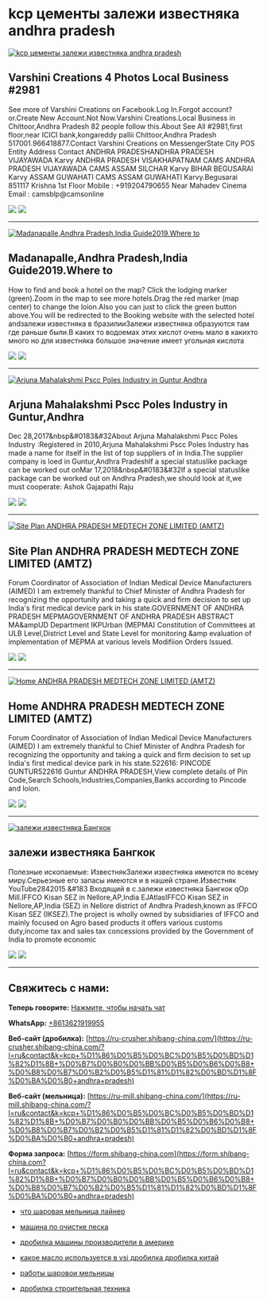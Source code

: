 # kcp цементы залежи известняка andhra pradesh

<a href="https://swt.shibang-china.com/?n=lxq&l=ru&img&k=kcp+%D1%86%D0%B5%D0%BC%D0%B5%D0%BD%D1%82%D1%8B+%D0%B7%D0%B0%D0%BB%D0%B5%D0%B6%D0%B8+%D0%B8%D0%B7%D0%B2%D0%B5%D1%81%D1%82%D0%BD%D1%8F%D0%BA%D0%B0+andhra+pradesh" target="_blank">![kcp цементы залежи известняка andhra pradesh](http://static.shibang-china.com/all-800x300/1304.jpg)</a>

## Varshini Creations 4 Photos Local Business #2981
See more of Varshini Creations on Facebook.Log In.Forgot account? or.Create New Account.Not Now.Varshini Creations.Local Business in Chittoor,Andhra Pradesh 82 people follow this.About See All #2981,first floor,near ICICI bank,kongareddy pallii Chittoor,Andhra Pradesh 517001.966418877.Contact Varshini Creations on MessengerState City POS Entity Address Contact ANDHRA PRADESHANDHRA PRADESH VIJAYAWADA Karvy ANDHRA PRADESH VISAKHAPATNAM CAMS ANDHRA PRADESH VIJAYAWADA CAMS ASSAM SILCHAR Karvy BIHAR BEGUSARAI Karvy ASSAM GUWAHATI CAMS ASSAM GUWAHATI Karvy.Begusarai 851117 Krishna 1st Floor Mobile : +919204790655 Near Mahadev Cinema Email : camsblp@camsonline


<a href="https://whatsapp.shibangsoft.com/WhatsApp.php" target="_blank" title="WhatsApp">![](http://static.shibang-china.com/icon/whatsapp.png)</a> <a href="https://swt.shibang-china.com/?n=lxq&l=ru&icon&k=kcp+%D1%86%D0%B5%D0%BC%D0%B5%D0%BD%D1%82%D1%8B+%D0%B7%D0%B0%D0%BB%D0%B5%D0%B6%D0%B8+%D0%B8%D0%B7%D0%B2%D0%B5%D1%81%D1%82%D0%BD%D1%8F%D0%BA%D0%B0+andhra+pradesh" target="_blank">![](http://static.shibang-china.com/icon/chat-ru.png)</a>

---

<a href="https://swt.shibang-china.com/?n=lxq&l=ru&img&k=kcp+%D1%86%D0%B5%D0%BC%D0%B5%D0%BD%D1%82%D1%8B+%D0%B7%D0%B0%D0%BB%D0%B5%D0%B6%D0%B8+%D0%B8%D0%B7%D0%B2%D0%B5%D1%81%D1%82%D0%BD%D1%8F%D0%BA%D0%B0+andhra+pradesh" target="_blank">![Madanapalle,Andhra Pradesh,India Guide2019.Where to](http://static.shibang-china.com/all-800x300/1277.jpg)</a>

## Madanapalle,Andhra Pradesh,India Guide2019.Where to
How to find and book a hotel on the map? Click the lodging marker (green).Zoom in the map to see more hotels.Drag the red marker (map center) to change the loion.Also you can just to click the green button above.You will be redirected to the Booking website with the selected hotel andзалежи известняка в бразилииЗалежи известняка образуются там где раньше были.В каких то водоемах этих кислот очень мало в какихто много но для известняка большое значение имеет угольная кислота


<a href="https://whatsapp.shibangsoft.com/WhatsApp.php" target="_blank" title="WhatsApp">![](http://static.shibang-china.com/icon/whatsapp.png)</a> <a href="https://swt.shibang-china.com/?n=lxq&l=ru&icon&k=kcp+%D1%86%D0%B5%D0%BC%D0%B5%D0%BD%D1%82%D1%8B+%D0%B7%D0%B0%D0%BB%D0%B5%D0%B6%D0%B8+%D0%B8%D0%B7%D0%B2%D0%B5%D1%81%D1%82%D0%BD%D1%8F%D0%BA%D0%B0+andhra+pradesh" target="_blank">![](http://static.shibang-china.com/icon/chat-ru.png)</a>

---

<a href="https://swt.shibang-china.com/?n=lxq&l=ru&img&k=kcp+%D1%86%D0%B5%D0%BC%D0%B5%D0%BD%D1%82%D1%8B+%D0%B7%D0%B0%D0%BB%D0%B5%D0%B6%D0%B8+%D0%B8%D0%B7%D0%B2%D0%B5%D1%81%D1%82%D0%BD%D1%8F%D0%BA%D0%B0+andhra+pradesh" target="_blank">![Arjuna Mahalakshmi Pscc Poles Industry in Guntur,Andhra](http://static.shibang-china.com/all-800x300/963.jpg)</a>

## Arjuna Mahalakshmi Pscc Poles Industry in Guntur,Andhra
Dec 28,2017&nbsp&#0183&#32About Arjuna Mahalakshmi Pscc Poles Industry :Registered in 2010,Arjuna Mahalakshmi Pscc Poles Industry has made a name for itself in the list of top suppliers of in India.The supplier company is loed in Guntur,Andhra PradeshIf a special statuslike package can be worked out onMar 17,2018&nbsp&#0183&#32If a special statuslike package can be worked out on Andhra Pradesh,we should look at it,we must cooperate: Ashok Gajapathi Raju


<a href="https://whatsapp.shibangsoft.com/WhatsApp.php" target="_blank" title="WhatsApp">![](http://static.shibang-china.com/icon/whatsapp.png)</a> <a href="https://swt.shibang-china.com/?n=lxq&l=ru&icon&k=kcp+%D1%86%D0%B5%D0%BC%D0%B5%D0%BD%D1%82%D1%8B+%D0%B7%D0%B0%D0%BB%D0%B5%D0%B6%D0%B8+%D0%B8%D0%B7%D0%B2%D0%B5%D1%81%D1%82%D0%BD%D1%8F%D0%BA%D0%B0+andhra+pradesh" target="_blank">![](http://static.shibang-china.com/icon/chat-ru.png)</a>

---

<a href="https://swt.shibang-china.com/?n=lxq&l=ru&img&k=kcp+%D1%86%D0%B5%D0%BC%D0%B5%D0%BD%D1%82%D1%8B+%D0%B7%D0%B0%D0%BB%D0%B5%D0%B6%D0%B8+%D0%B8%D0%B7%D0%B2%D0%B5%D1%81%D1%82%D0%BD%D1%8F%D0%BA%D0%B0+andhra+pradesh" target="_blank">![Site Plan ANDHRA PRADESH MEDTECH ZONE LIMITED (AMTZ)](http://static.shibang-china.com/all-800x300/155.jpg)</a>

## Site Plan ANDHRA PRADESH MEDTECH ZONE LIMITED (AMTZ)
Forum Coordinator of Association of Indian Medical Device Manufacturers (AIMED) I am extremely thankful to Chief Minister of Andhra Pradesh for recognizing the opportunity and taking a quick and firm decision to set up India's first medical device park in his state.GOVERNMENT OF ANDHRA PRADESH MEPMAGOVERNMENT OF ANDHRA PRADESH ABSTRACT MA&ampUD Department IKPUrban (MEPMA) Constitution of Committees at ULB Level,District Level and State Level for monitoring &amp evaluation of implementation of MEPMA at various levels Modifiion Orders Issued.


<a href="https://whatsapp.shibangsoft.com/WhatsApp.php" target="_blank" title="WhatsApp">![](http://static.shibang-china.com/icon/whatsapp.png)</a> <a href="https://swt.shibang-china.com/?n=lxq&l=ru&icon&k=kcp+%D1%86%D0%B5%D0%BC%D0%B5%D0%BD%D1%82%D1%8B+%D0%B7%D0%B0%D0%BB%D0%B5%D0%B6%D0%B8+%D0%B8%D0%B7%D0%B2%D0%B5%D1%81%D1%82%D0%BD%D1%8F%D0%BA%D0%B0+andhra+pradesh" target="_blank">![](http://static.shibang-china.com/icon/chat-ru.png)</a>

---

<a href="https://swt.shibang-china.com/?n=lxq&l=ru&img&k=kcp+%D1%86%D0%B5%D0%BC%D0%B5%D0%BD%D1%82%D1%8B+%D0%B7%D0%B0%D0%BB%D0%B5%D0%B6%D0%B8+%D0%B8%D0%B7%D0%B2%D0%B5%D1%81%D1%82%D0%BD%D1%8F%D0%BA%D0%B0+andhra+pradesh" target="_blank">![Home ANDHRA PRADESH MEDTECH ZONE LIMITED (AMTZ)](http://static.shibang-china.com/all-800x300/1497.jpg)</a>

## Home ANDHRA PRADESH MEDTECH ZONE LIMITED (AMTZ)
Forum Coordinator of Association of Indian Medical Device Manufacturers (AIMED) I am extremely thankful to Chief Minister of Andhra Pradesh for recognizing the opportunity and taking a quick and firm decision to set up India's first medical device park in his state.522616: PINCODE GUNTUR522616 Guntur ANDHRA PRADESH,View complete details of Pin Code,Search Schools,Industries,Companies,Banks according to Pincode and loion.


<a href="https://whatsapp.shibangsoft.com/WhatsApp.php" target="_blank" title="WhatsApp">![](http://static.shibang-china.com/icon/whatsapp.png)</a> <a href="https://swt.shibang-china.com/?n=lxq&l=ru&icon&k=kcp+%D1%86%D0%B5%D0%BC%D0%B5%D0%BD%D1%82%D1%8B+%D0%B7%D0%B0%D0%BB%D0%B5%D0%B6%D0%B8+%D0%B8%D0%B7%D0%B2%D0%B5%D1%81%D1%82%D0%BD%D1%8F%D0%BA%D0%B0+andhra+pradesh" target="_blank">![](http://static.shibang-china.com/icon/chat-ru.png)</a>

---

<a href="https://swt.shibang-china.com/?n=lxq&l=ru&img&k=kcp+%D1%86%D0%B5%D0%BC%D0%B5%D0%BD%D1%82%D1%8B+%D0%B7%D0%B0%D0%BB%D0%B5%D0%B6%D0%B8+%D0%B8%D0%B7%D0%B2%D0%B5%D1%81%D1%82%D0%BD%D1%8F%D0%BA%D0%B0+andhra+pradesh" target="_blank">![залежи известняка Бангкок](http://static.shibang-china.com/all-800x300/662.jpg)</a>

## залежи известняка Бангкок
Полезные ископаемые: ИзвестнякЗалежи известняка имеются по всему миру.Серьезные его запасы имеются и в нашей стране.Известняк YouTube2842015 &#183 Входящий в с.залежи известняка Бангкок qOp Mill.IFFCO Kisan SEZ in Nellore,AP,India EJAtlasIFFCO Kisan SEZ in Nellore,AP,India (SEZ) in Nellore district of Andhra Pradesh,known as IFFCO Kisan SEZ (IKSEZ).The project is wholly owned by subsidiaries of IFFCO and mainly focused on Agro based products it offers various customs duty,income tax and sales tax concessions provided by the Government of India to promote economic


<a href="https://whatsapp.shibangsoft.com/WhatsApp.php" target="_blank" title="WhatsApp">![](http://static.shibang-china.com/icon/whatsapp.png)</a> <a href="https://swt.shibang-china.com/?l=ru&icon&k=kcp+%D1%86%D0%B5%D0%BC%D0%B5%D0%BD%D1%82%D1%8B+%D0%B7%D0%B0%D0%BB%D0%B5%D0%B6%D0%B8+%D0%B8%D0%B7%D0%B2%D0%B5%D1%81%D1%82%D0%BD%D1%8F%D0%BA%D0%B0+andhra+pradesh" target="_blank">![](http://static.shibang-china.com/icon/chat-ru.png)</a>

---
## Свяжитесь с нами:

**Теперь говорите:** [Нажмите, чтобы начать чат](https://swt.shibang-china.com?l=ru&contact&k=kcp+%D1%86%D0%B5%D0%BC%D0%B5%D0%BD%D1%82%D1%8B+%D0%B7%D0%B0%D0%BB%D0%B5%D0%B6%D0%B8+%D0%B8%D0%B7%D0%B2%D0%B5%D1%81%D1%82%D0%BD%D1%8F%D0%BA%D0%B0+andhra+pradesh)

**WhatsApp:**  [+8613621919955](https://whatsapp.shibangsoft.com/WhatsApp.php)

**Веб-сайт (дробилка):** [https://ru-crusher.shibang-china.com/](https://ru-crusher.shibang-china.com/?l=ru&contact&k=kcp+%D1%86%D0%B5%D0%BC%D0%B5%D0%BD%D1%82%D1%8B+%D0%B7%D0%B0%D0%BB%D0%B5%D0%B6%D0%B8+%D0%B8%D0%B7%D0%B2%D0%B5%D1%81%D1%82%D0%BD%D1%8F%D0%BA%D0%B0+andhra+pradesh)

**Веб-сайт (мельница):** [https://ru-mill.shibang-china.com/](https://ru-mill.shibang-china.com/?l=ru&contact&k=kcp+%D1%86%D0%B5%D0%BC%D0%B5%D0%BD%D1%82%D1%8B+%D0%B7%D0%B0%D0%BB%D0%B5%D0%B6%D0%B8+%D0%B8%D0%B7%D0%B2%D0%B5%D1%81%D1%82%D0%BD%D1%8F%D0%BA%D0%B0+andhra+pradesh)

**Форма запроса:** [https://form.shibang-china.com](https://form.shibang-china.com?l=ru&contact&k=kcp+%D1%86%D0%B5%D0%BC%D0%B5%D0%BD%D1%82%D1%8B+%D0%B7%D0%B0%D0%BB%D0%B5%D0%B6%D0%B8+%D0%B8%D0%B7%D0%B2%D0%B5%D1%81%D1%82%D0%BD%D1%8F%D0%BA%D0%B0+andhra+pradesh)

* [что шаровая мельница лайнер](../56/%D1%87%D1%82%D0%BE%20%D1%88%D0%B0%D1%80%D0%BE%D0%B2%D0%B0%D1%8F%20%D0%BC%D0%B5%D0%BB%D1%8C%D0%BD%D0%B8%D1%86%D0%B0%20%D0%BB%D0%B0%D0%B9%D0%BD%D0%B5%D1%80.md)

* [машина по очистке песка](../55/%D0%BC%D0%B0%D1%88%D0%B8%D0%BD%D0%B0%20%D0%BF%D0%BE%20%D0%BE%D1%87%D0%B8%D1%81%D1%82%D0%BA%D0%B5%20%D0%BF%D0%B5%D1%81%D0%BA%D0%B0.md)

* [дробилка машины производители в америке](../60/%D0%B4%D1%80%D0%BE%D0%B1%D0%B8%D0%BB%D0%BA%D0%B0%20%D0%BC%D0%B0%D1%88%D0%B8%D0%BD%D1%8B%20%D0%BF%D1%80%D0%BE%D0%B8%D0%B7%D0%B2%D0%BE%D0%B4%D0%B8%D1%82%D0%B5%D0%BB%D0%B8%20%D0%B2%20%D0%B0%D0%BC%D0%B5%D1%80%D0%B8%D0%BA%D0%B5.md)

* [какое масло используется в vsi дробилка дробилка китай](../56/%D0%BA%D0%B0%D0%BA%D0%BE%D0%B5%20%D0%BC%D0%B0%D1%81%D0%BB%D0%BE%20%D0%B8%D1%81%D0%BF%D0%BE%D0%BB%D1%8C%D0%B7%D1%83%D0%B5%D1%82%D1%81%D1%8F%20%D0%B2%20vsi%20%D0%B4%D1%80%D0%BE%D0%B1%D0%B8%D0%BB%D0%BA%D0%B0%20%D0%B4%D1%80%D0%BE%D0%B1%D0%B8%D0%BB%D0%BA%D0%B0%20%D0%BA%D0%B8%D1%82%D0%B0%D0%B9.md)

* [работы шаровои мельницы](../59/%D1%80%D0%B0%D0%B1%D0%BE%D1%82%D1%8B%20%D1%88%D0%B0%D1%80%D0%BE%D0%B2%D0%BE%D0%B8%20%D0%BC%D0%B5%D0%BB%D1%8C%D0%BD%D0%B8%D1%86%D1%8B.md)

* [дробилка строительная техника](../52/%D0%B4%D1%80%D0%BE%D0%B1%D0%B8%D0%BB%D0%BA%D0%B0%20%D1%81%D1%82%D1%80%D0%BE%D0%B8%D1%82%D0%B5%D0%BB%D1%8C%D0%BD%D0%B0%D1%8F%20%D1%82%D0%B5%D1%85%D0%BD%D0%B8%D0%BA%D0%B0.md)
